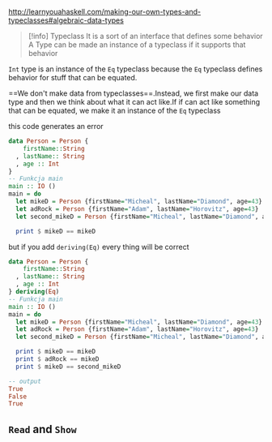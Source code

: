 http://learnyouahaskell.com/making-our-own-types-and-typeclasses#algebraic-data-types

>[!info] Typeclass
>It is a sort of an interface that defines some behavior
>A Type can be made an instance of a typeclass if it supports that behavior

`Int` type is an instance of the `Eq` typeclass because the `Eq` typeclass defines behavior for stuff that can be equated.

==We don't make data from typeclasses==.Instead, we first make our data type and then we think about what it can act like.If if can act like something that can be equated, we make it an instance of the `Eq` typeclass


this code generates an error
```haskell
data Person = Person { 
    firstName::String
  , lastName:: String 
  , age :: Int
}
-- Funkcja main
main :: IO ()
main = do
  let mikeD = Person {firstName="Micheal", lastName="Diamond", age=43}
  let adRock = Person {firstName="Adam", lastName="Horovitz", age=43}
  let second_mikeD = Person {firstName="Micheal", lastName="Diamond", age=43}

  print $ mikeD == mikeD 
```

but if you add `deriving(Eq)` every thing will be correct
```haskell
data Person = Person { 
    firstName::String
  , lastName:: String 
  , age :: Int
} deriving(Eq)
-- Funkcja main
main :: IO ()
main = do
  let mikeD = Person {firstName="Micheal", lastName="Diamond", age=43}
  let adRock = Person {firstName="Adam", lastName="Horovitz", age=43}
  let second_mikeD = Person {firstName="Micheal", lastName="Diamond", age=43}

  print $ mikeD == mikeD 
  print $ adRock == mikeD 
  print $ mikeD == second_mikeD 

-- output
True
False
True
```



## `Read` and `Show`











